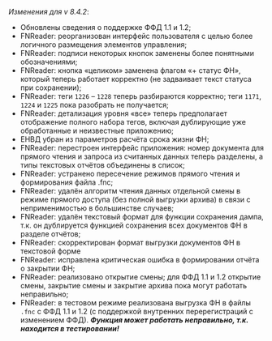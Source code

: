 _Изменения для v 8.4.2_:
- Обновлены сведения о поддержке ФФД 1.1 и 1.2;
- FNReader: реорганизован интерфейс пользователя с целью более логичного размещения элементов управления;
- FNReader: подписи некоторых кнопок заменены более понятными обозначениями;
- FNReader: кнопка «целиком» заменена флагом «+ статус ФН», который теперь работает корректно (не задваивает текст статуса при сохранении);
- FNReader: теги ```1226``` – ```1228``` теперь разбираются корректно; теги ```1171```, ```1224``` и ```1225``` пока разобрать не получается;
- FNReader: детализация уровня «все» теперь предполагает отображение полного набора тегов, включая дублирующие уже обработанные и неизвестные приложению;
- ЕНВД убран из параметров расчёта срока жизни ФН;
- FNReader: перестроен интерфейс приложения: номер документа для прямого чтения и запроса из считанных данных теперь разделены, а типы текстовых отчётов объединены в список;
- FNReader: устранено пересечение режимов прямого чтения и формирования файла .fnc;
- FNReader: удалён алгоритм чтения данных отдельной смены в режиме прямого доступа (без полной выгрузки архива) в связи с неприменимостью в большинстве случаев;
- FNReader: удалён текстовый формат для функции сохранения дампа, т.к. он дублируется функцией сохранения всех документов ФН в разделе отчётов;
- FNReader: скорректирован формат выгрузки документов ФН в текстовой форме
- FNReader: исправлена критическая ошибка в формировании отчёта о закрытии ФН;
- FNReader: реализовано открытие смены; для ФФД 1.1 и 1.2 открытие смены, закрытие смены и закрытие архива пока могут работать неправильно;
- FNReader: в тестовом режиме реализована выгрузка ФН в файлы ```.fnc``` с ФФД 1.1 и 1.2 (с поддержкой внутренних перерегистраций с изменением ФФД). ***Функция может работать неправильно, т.к. находится в тестировании!***
